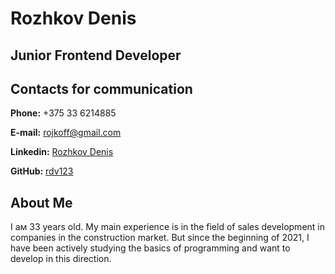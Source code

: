 # Rozhkov Denis

## Junior Frontend Developer

## Contacts for communication

**Phone:** +375 33 6214885

**E-mail:** rojkoff@gmail.com

**Linkedin:** [Rozhkov Denis](https://www.linkedin.com/in/%D0%B4%D0%B5%D0%BD%D0%B8%D1%81-%D1%80%D0%BE%D0%B6%D0%BA%D0%BE%D0%B2-a53a78135/)

**GitHub:** [rdv123](https://github.com/rdv123)

## About Me

I aм 33 years old. My main experience is in the field of sales development in companies in the construction market. But since the beginning of 2021, I have been actively studying the basics of programming and want to develop in this direction.
